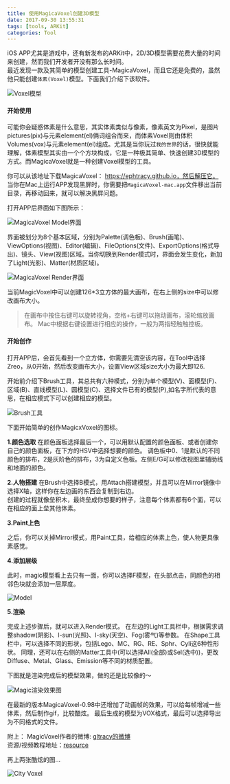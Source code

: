 ```yaml
---
title: 使用MagicaVoxel创建3D模型    
date: 2017-09-30 13:55:31
tags: [tools, ARKit]
categories: Tool
---
```


iOS APP尤其是游戏中，还有新发布的ARKit中，2D/3D模型需要花费大量的时间来创建，然而我们开发者开没有那么长时间。  
最近发现一款及其简单的模型创建工具-MagicaVoxel，而且它还是免费的，虽然他只能创建`体素(Voxel)`模型。下面我们介绍下该软件。

![Voxel模型](http://ojca2gwha.bkt.clouddn.com/MagicaVoxel-example4.png)

#### 开始使用
可能你会疑惑体素是什么意思，其实体素类似与像素，像素英文为Pixel，是图片pictures(pix)与元素element(el)俩词组合而来，而体素Voxel则由体积Volumes(vox)与元素element(el)组成。尤其是当你玩过`我的世界`的话，很快就能理解，体素模型其实由一个个方块构成，它是一种极其简单、快速创建3D模型的方式。而MagicaVoxel就是一种创建Voxel模型的工具。

你可以从该地址下载MagicaVoxel： https://ephtracy.github.io，然后解压它。  
当你在Mac上运行APP发现黑屏时，你需要把`MagicaVoxel-mac.app`文件移出当前目录，再移动回来，就可以解决黑屏问题。  

<!--more-->

打开APP后界面如下图所示：  

![MagicaVoxel Model界面](http://ojca2gwha.bkt.clouddn.com/MagicaVoxel-layout.png)

界面被划分为8个基本区域，分别为Palette(调色板)、Brush(画笔)、ViewOptions(视图)、Editor(编辑)、FileOptions(文件)、ExportOptions(格式导出)、镜头、View(视图)区域。当你切换到Render模式时，界面会发生变化，新加了Light(光影)、Matter(材质区域)。

![MagicaVoxel Render界面](http://ojca2gwha.bkt.clouddn.com/MagicaVoxel-renderlayout.png)

当前MagicVoxel中可以创建126*3立方体的最大画布，在右上侧的size中可以修改画布大小。  

> 在画布中按住右键可以旋转视角，空格+右键可以拖动画布，滚轮缩放画布。
> Mac中根据右键设置进行相应的操作，一般为两指轻触触控板。

#### 开始创作  

打开APP后，会首先看到一个立方体，你需要先清空该内容，在Tool中选择Zreo，从0开始，然后改变画布大小，设置View区域size大小为最大即126.

开始前介绍下Brush工具，其总共有六种模式，分别为单个模型(V)、面模型(F)、区域(B)、直线模型(L)、圆模型(C)、选择文件已有的模型(P),如名字所代表的意思，在相应模式下可以创建相应的模型。

![Brush工具](http://ojca2gwha.bkt.clouddn.com/MagicaVoxel-brush.png)

下面开始简单的创作MagicxVoxel的图标。

**1.颜色选取**
在颜色面板选择最后一个，可以用默认配置的颜色面板、或者创建你自己的颜色面板，在下方的HSV中选择想要的颜色。
调色板中0、1是默认的不同颜色的排布，2是灰阶色的排布，3为自定义色板。左侧E/G可以修改视图里辅助线和地面的颜色。   

**2.人物搭建**
在Brush中选择B模式，用Attach搭建模型，并且可以在Mirror镜像中选择X轴，这样你在左边画的东西会复制到右边。  
创建的过程就像垒积木，最终垒成你想要的样子，注意每个体素都有6个面，可以在相应的面上垒其他体素。

**3.Paint上色**

之后，你可以关掉Mirror模式，用Paint工具，给相应的体素上色，使人物更具像素感觉。  

**4.添加层级**

此时，magic模型看上去只有一面，你可以选择F模型，在头部点击，同颜色的相邻色块就会添加一层厚度。

![Model](http://ojca2gwha.bkt.clouddn.com/MagicaVoxel-model.png)

**5.渲染**

完成上述步骤后，就可以进入Render模式。
在左边的Light工具栏中，根据需求调整shadow(阴影)、I-sun(光照)、I-sky(天空)、Fog(雾气)等参数。
在Shape工具栏中，可以选择不同的形状，包括Lego、MC、RG、RE、Sphr、Cyli这6种性形状。
同理，还可以在右侧的Matter工具中(可以选择All(全部)或Sel(选中))，更改Diffuse、Metal、Glass、Emission等不同的材质配置。

下图就是渲染完成后的模型效果，做的还是比较像的～

![Magic渲染效果图](http://ojca2gwha.bkt.clouddn.com/MagicaVoxel-render.png)  

在最新的版本MagicaVoxel-0.98中还增加了动画帧的效果，可以给每帧增减一些体素，然后制作gif，比较酷炫。
最后生成的模型为VOX格式，最后可以选择导出为不同格式的文件。

附上：  MagicVoxel作者的微博: [gltracy的微博](http://weibo.com/gltracy)  
资源/视频教程地址：[resource](https://ephtracy.github.io/index.html?page=mv_resource#)

再上两张酷炫的图...

![City Voxel](http://ojca2gwha.bkt.clouddn.com/MagicaVoxel-example1.jpg)
